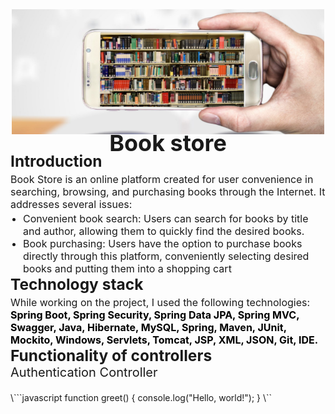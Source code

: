 <img height="200" src="Знімок екрана 2023-12-22 171708.png" width="500" style="display: block; margin: 0 auto; margin-top: 1pc;">
<h1 style="text-align: center; font-size: 36px; margin-top: -0.5pc;">Book store</h1>
<h1 style="font-size: 24.5px; margin-top: -2pc; margin-left: 0pc;">Introduction</h1>
<p style="font-size: 16px; margin-top: -0.8pc;">Book Store is an online platform created for user convenience in searching, browsing, and purchasing books through the Internet. It addresses several issues:</p>
<ul style="font-size: 16px; padding-left: 20px; margin-top: -0.8pc; margin-left: 0pc;">
    <li>Convenient book search: Users can search for books by title and author, allowing them to quickly find the desired books.</li>
    <li>Book purchasing: Users have the option to purchase books directly through this platform, conveniently selecting desired books and putting them into a shopping cart</li>
</ul>
<h1 style="font-size: 24.5px; margin-top: -1pc; margin-left: 0pc;">Technology stack</h1>
<p style="font-size: 16px; margin-top: -0.8pc;">While working on the project, I used the following technologies: <span style="color: black; font-weight: bold;">Spring Boot, Spring Security, Spring Data JPA, Spring MVC, Swagger, Java, Hibernate, MySQL, Spring, Maven, JUnit, Mockito, Windows, Servlets, Tomcat, JSP, XML, JSON, Git, IDE.</span></p>
<h1 style="font-size: 24.5px; margin-top: -1pc; margin-left: 0pc;">Functionality of controllers</h1>
<p style="font-size: 20px; margin-top: -1pc;">Authentication Controller</p>
\```javascript
function greet() {
    console.log("Hello, world!");
}
\``

